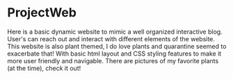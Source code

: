 # ProjectWeb


Here is a basic dynamic website to mimic a well organized interactive blog. User's can reach out and interact with different elements of the website. 
This website is also plant themed, I do love plants and quarantine seemed to exacerbate that! 
With basic html layout and CSS styling features to make it more user friendly and navigable. There are pictures of my favorite plants (at the time), check it out! 
